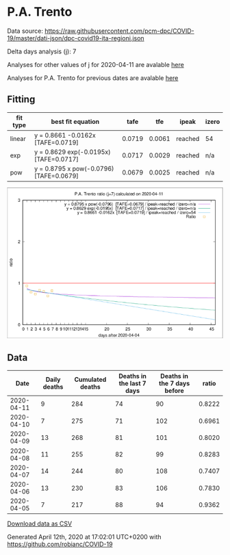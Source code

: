 # P.A. Trento

Data source: https://raw.githubusercontent.com/pcm-dpc/COVID-19/master/dati-json/dpc-covid19-ita-regioni.json

Delta days analysis (j): 7

Analyses for other values of j for 2020-04-11 are avalable [here](../2020-04-11/README.md)

Analyses for P.A. Trento for previous dates are avalable [here](../README.md)

## Fitting 
|fit type|best fit equation|tafe|tfe|ipeak|izero|
|-------|-----|--------|------|---|---|
|linear|y = 0.8661 -0.0162x  [TAFE=0.0719]|0.0719|0.0061|reached|54|
|exp|y = 0.8629 exp(-0.0195x)  [TAFE=0.0717]|0.0717|0.0029|reached|n/a|
|pow|y = 0.8795 x pow(-0.0796)  [TAFE=0.0679]|0.0679|0.0025|reached|n/a|

![Plot](COVID-19_p.a._trento_j7_2020-04-11.png)

## Data
|Date|Daily deaths|Cumulated deaths|Deaths in the last 7 days|Deaths in the 7 days before|ratio|
|----|----------|-----------|-------|--------------------|-----|
|2020-04-11|9|284|74|90|0.8222|
|2020-04-10|7|275|71|102|0.6961|
|2020-04-09|13|268|81|101|0.8020|
|2020-04-08|11|255|82|99|0.8283|
|2020-04-07|14|244|80|108|0.7407|
|2020-04-06|13|230|83|106|0.7830|
|2020-04-05|7|217|88|94|0.9362|

[Download data as CSV](COVID-19_p.a._trento_j7_2020-04-11.csv)

Generated April 12th, 2020 at 17:02:01 UTC+0200 with https://github.com/robianc/COVID-19

